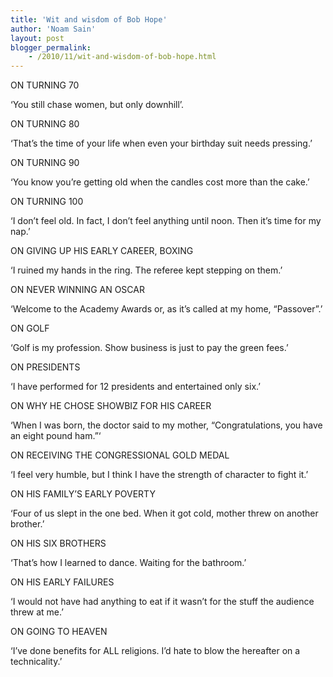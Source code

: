 ```yaml
---
title: 'Wit and wisdom of Bob Hope'
author: 'Noam Sain'
layout: post
blogger_permalink:
    - /2010/11/wit-and-wisdom-of-bob-hope.html
---
```


ON TURNING 70

‘You still chase women, but only downhill’.  
  
ON TURNING 80

‘That’s the time of your life when even your birthday suit needs pressing.’

ON TURNING 90

‘You know you’re getting old when the candles cost more than the cake.’

ON TURNING 100

‘I don’t feel old. In fact, I don’t feel anything until noon. Then it’s time for my nap.’

ON GIVING UP HIS EARLY CAREER, BOXING

‘I ruined my hands in the ring. The referee kept stepping on them.’

ON NEVER WINNING AN OSCAR

‘Welcome to the Academy Awards or, as it’s called at my home, “Passover”.’

ON GOLF

‘Golf is my profession. Show business is just to pay the green fees.’

ON PRESIDENTS

‘I have performed for 12 presidents and entertained only six.’

ON WHY HE CHOSE SHOWBIZ FOR HIS CAREER

‘When I was born, the doctor said to my mother, “Congratulations, you have an eight pound ham.”‘

ON RECEIVING THE CONGRESSIONAL GOLD MEDAL

‘I feel very humble, but I think I have the strength of character to fight it.’

ON HIS FAMILY’S EARLY POVERTY

‘Four of us slept in the one bed. When it got cold, mother threw on another brother.’

ON HIS SIX BROTHERS

‘That’s how I learned to dance. Waiting for the bathroom.’

ON HIS EARLY FAILURES

‘I would not have had anything to eat if it wasn’t for the stuff the audience threw at me.’

ON GOING TO HEAVEN

‘I’ve done benefits for ALL religions. I’d hate to blow the hereafter on a technicality.’